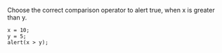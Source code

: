 Choose the correct comparison operator to alert true, when x is greater than y.

    x = 10;
    y = 5;
    alert(x > y);
